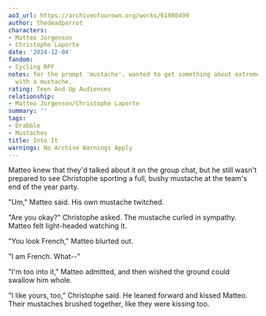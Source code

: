 ```yaml
---
ao3_url: https://archiveofourown.org/works/61080499
author: thedeadparrot
characters:
- Matteo Jorgenson
- Christophe Laporte
date: '2024-12-04'
fandom:
- Cycling RPF
notes: for the prompt 'mustache'. wanted to get something about extremely French Christophe
  with a mustache.
rating: Teen And Up Audiences
relationship:
- Matteo Jorgenson/Christophe Laporte
summary: ''
tags:
- Drabble
- Mustaches
title: Into It
warnings: No Archive Warnings Apply
---
```


Matteo knew that they'd talked about it on the group chat, but he still wasn't prepared to see Christophe sporting a full, bushy mustache at the team's end of the year party.

"Um," Matteo said. His own mustache twitched.

"Are you okay?" Christophe asked. The mustache curled in sympathy. Matteo felt light\-headed watching it.

"You look French," Matteo blurted out.

"I am French. What\-\-"

"I'm too into it," Matteo admitted, and then wished the ground could swallow him whole.

"I like yours, too," Christophe said. He leaned forward and kissed Matteo. Their mustaches brushed together, like they were kissing too.
